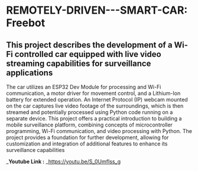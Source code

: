 # REMOTELY-DRIVEN---SMART-CAR: Freebot
## This project describes the development of a Wi-Fi controlled car equipped with live video streaming capabilities for surveillance applications
 
The car utilizes an ESP32 Dev Module for processing and Wi-Fi communication, a motor driver for movement control, and a Lithium-Ion battery for extended operation. An Internet Protocol (IP) webcam mounted on the car captures live video footage of the surroundings, which is then streamed and potentially processed using Python code running on a separate device. This project offers a practical introduction to building a mobile surveillance platform, combining concepts of microcontroller programming, Wi-Fi communication, and video processing with Python. The project provides a foundation for further development, allowing for customization and integration of additional features to enhance its surveillance capabilities

_**Youtube Link :** _https://youtu.be/S_0UmfIss_g
